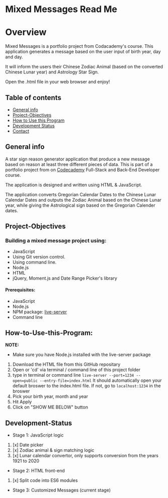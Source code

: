Mixed Messages Read Me
======================

# Overview

Mixed Messages is a portfolio project from Codacademy's course. This application generates a message based on the user input of birth year, day and day. 

It will inform the users their Chinese Zodiac Animal (based on the converted Chinese Lunar year) and Astrology Star Sign.

Open the .html file in your web browser and enjoy!


## Table of contents
* [General info](#general-info)
* [Project-Objectives](#project-objectives)
* [How to Use this Program](#How-to-Use-this-Program)
* [Development Status](#development-status)
* [Contact](#contact)

## General info
A star sign reason generator application that produce a new message based on reason at least three different pieces of data. This is part of a portfolio project from on [Codecademy](https://www.codecademy.com) Full-Stack and Back-End Developer course. 

The application is designed and written using HTML & JavaScript.

The application converts Gregorian Calendar Dates to the Chinese Lunar Calendar Dates and outputs the Zodiac Animal based on the Chinese Lunar year, while giving the Astrological sign based on the Gregorian Calender dates.

##  Project-Objectives
###  Building a mixed message project using:
  *  JavaScript
  *  Using Git version control.
  *  Using command line.
  *  Node.js
  *  HTML
  *  jQuery, Moment.js and Date Range Picker's library

#### Prerequisites:

  *  JavaScript
  *  Node.js
  *  NPM package: [live-server](https://www.npmjs.com/package/live-server)
  *  Command line

## How-to-Use-this-Program:
  **NOTE:**
  * Make sure you have Node.js installed with the live-server package 
  1. Download the HTML file from this GitHub repositary 
  2. Open or 'cd' via terminal / command line of this project folder
  3. type in terminal or command line
  ```live-server --port=1234 --open=public --entry-file=index.html```
     It should automatically open your default broswer to the index.html file. If not, go to ```localhost:1234``` in the broswer
  4. Pick your birth year, month and year
  5. Hit Apply
  6. Click on "SHOW ME BELOW" button

## Development-Status
 * Stage 1: JavaScript logic
 1. [x] Date picker
 2. [x] Zodiac animal & sign matching logic
 3. [x] Lunar calendar convertor, only supports conversion from the years 1921 to 2020
 * Stage 2: HTML front-end
 1. [x] Split code into ES6 modules 
 * Stage 3: Customized Messages (current stage)
 
